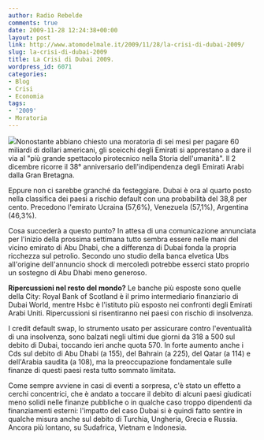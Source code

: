 ```yaml
---
author: Radio Rebelde
comments: true
date: 2009-11-28 12:24:38+00:00
layout: post
link: http://www.atomodelmale.it/2009/11/28/la-crisi-di-dubai-2009/
slug: la-crisi-di-dubai-2009
title: La Crisi di Dubai 2009.
wordpress_id: 6071
categories:
- Blog
- Crisi
- Economia
tags:
- '2009'
- Moratoria
---
```


![](http://www.atomodelmale.it/wp-content/uploads/2009/11/DubaiTowers2-238x300.jpg)Nonostante abbiano chiesto una moratoria di sei mesi per pagare 60 miliardi di dollari americani, gli sceicchi degli Emirati si apprestano a dare il via al "più grande spettacolo pirotecnico nella Storia dell'umanità". Il 2 dicembre ricorre il 38° anniversario dell'indipendenza degli Emirati Arabi dalla Gran Bretagna.

Eppure non ci sarebbe granché da festeggiare. Dubai è ora al quarto posto nella classifica dei paesi a rischio default con una probabilità del 38,8 per cento. Precedono l'emirato Ucraina (57,6%), Venezuela (57,1%), Argentina (46,3%).

Cosa succederà a questo punto? In attesa di una comunicazione annunciata per l'inizio della prossima settimana tutto sembra essere nelle mani del vicino emirato di Abu Dhabi, che a differenza di Dubai fonda la propria ricchezza sul petrolio. Secondo uno studio della banca elvetica Ubs all'origine dell'annuncio shock di mercoledì potrebbe esserci stato proprio un sostegno di Abu Dhabi meno generoso.

**Ripercussioni nel resto del mondo?**
Le banche più esposte sono quelle della City: Royal Bank of Scotland è il primo intermediario finanziario di Dubai World, mentre Hsbc è l'istituto più esposto nei confronti degli Emirati Arabi Uniti.
Ripercussioni si risentiranno nei paesi con rischio di insolvenza.<!-- more -->



I credit default swap, lo strumento usato per assicurare contro l'eventualità di una insolvenza, sono balzati negli ultimi due giorni da 318 a 500 sul debito di Dubai, toccando ieri anche quota 570. In forte aumento anche i Cds sul debito di Abu Dhabi (a 155), del Bahrain (a 225), del Qatar (a 114) e dell'Arabia saudita (a 108), ma la preoccupazione fondamentale sulle finanze di questi paesi resta tutto sommato limitata.

Come sempre avviene in casi di eventi a sorpresa, c'è stato un effetto a cerchi concentrici, che è andato a toccare il debito di alcuni paesi giudicati meno solidi nelle finanze pubbliche o in qualche caso troppo dipendenti da finanziamenti esterni: l'impatto del caso Dubai si è quindi fatto sentire in qualche misura anche sul debito di Turchia, Ungheria, Grecia e Russia. Ancora più lontano, su Sudafrica, Vietnam e Indonesia.
